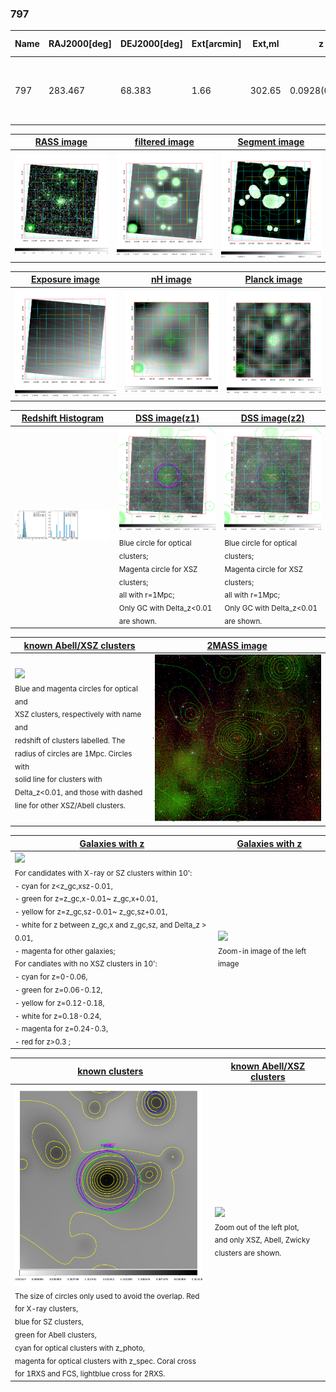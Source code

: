 <div STYLE="page-break-after: always;"></div>

### 797

|Name|RAJ2000[deg]|DEJ2000[deg] |Ext[arcmin]| Ext,ml | z | z_src| C|GC(XSZ,Delta_z<0.01)| GC(OPT,Delta_z<0.01)|GC| R_sig[arcmin] | R500[arcmin] | R500[Mpc]| CRsig[c/s] | CR500[c/s] |L500[1E44 erg/s]|F500[1E-12 erg/s/cm^2]| M500[1E14 Msun]|Tx[keV]|Cnt_sig|Beta|Rc[arcmin]|Comment|Alias|
|---|---|---|---|---|---|------|---|--------|---------|----------|---|---|---|---|---|---|---|---|---|---|---|---|---|---|
|797| 283.467| 68.383| 1.66| 302.65| 0.0928(0.000)| z_xsz| B| MCXC, PSZ2, Tar, XB| A, N| A, MCXC, N, PSZ2, Tar, W, XB| 12.700| 8.995| 0.931| 0.276(0.015)| 0.263(0.014)| 1.029(0.026)| 4.759(0.121)| 2.51(0.03)| 3.89(0.03)| 751.3| 0.728(-0.049+0.059)| 3.112(-0.362+0.409)| -| k151|

|[RASS image](../image/797/797_img.pdf)|[filtered image](../image/797/797_fil.pdf)|[Segment image](../image/797/797_seg.pdf)|
|-------------------|--------------------|-------------------|
| <img src="../image/797/797_img.png" width="300">  | <img src="../image/797/797_fil.png" width="300">   | <img src="../image/797/797_seg.png" width="300">  |

|[Exposure image](../image/797/797_mex.pdf)| [nH image](../image/797/797_nh.pdf)| [Planck image](../image/797/797_p.pdf)|
|-------------------|--------------------|-------------------|
|<img src="../image/797/797_mex.png" width="300">   | <img src="../image/797/797_nh.png" width="300">    | <img src="../image/797/797_p.png" width="300"> |

|[Redshift Histogram](../image/797/797_zg.pdf) | [DSS image(z1)](../image/797/797_dss_z1.pdf)      |  [DSS image(z2)](../image/797/797_dss_z2.pdf)    |
|-------------------|--------------------|-------------------|
|<img src="../image/797/797_zg.png" width="300"> |<img src="../image/797/797_dss_z1.png" width="300"> <sub><br>Blue circle for optical clusters; <br>Magenta circle for XSZ clusters; <br>all with r=1Mpc; <br>Only GC with Delta_z<0.01 are shown. </sub>| <img src="../image/797/797_dss_z2.png" width="300"><sub><br>Blue circle for optical clusters; <br>Magenta circle for XSZ clusters; <br>all with r=1Mpc; <br>Only GC with Delta_z<0.01 are shown. </sub> |

|[known Abell/XSZ clusters](../image/797/797_m.pdf) | [2MASS image](../image/797/797_2mass.pdf)      |
|-------------------|-------------------|
|<img src=../image/797/797_m.png width="300"> <br><sub>Blue and magenta circles for optical and <br>XSZ clusters, respectively with name and <br>redshift of clusters labelled. The <br>radius of circles are 1Mpc. Circles with <br>solid line for clusters with <br>Delta_z<0.01, and those with dashed <br>line for other XSZ/Abell clusters.        </sub>|<img src="../image/797/797_2mass.png" width="300">  |

|[Galaxies with z](../image/797/797_opt_ned.pdf) |[Galaxies with z](../image/797/797_opt_ned_zoom.pdf) |
|-------------------|-------------------|
| <img src=../image/797/797_opt_ned.png width="300"> <br><sub> For candidates with X-ray or SZ clusters within 10': <br> - cyan for z<z_gc,xsz-0.01, <br> - green for z=z_gc,x-0.01~ z_gc,x+0.01, <br> - yellow for z=z_gc,sz-0.01~ z_gc,sz+0.01, <br> - white for z between z_gc,x and z_gc,sz, and Delta_z > 0.01, <br> - magenta for other galaxies; <br>For candiates with no XSZ clusters in 10': <br> - cyan for z=0-0.06, <br> - green for z=0.06-0.12, <br> - yellow for z=0.12-0.18, <br> - white for z=0.18-0.24, <br> - magenta for z=0.24-0.3, <br> - red for z>0.3 ;  </sub>|<img src=../image/797/797_opt_ned_zoom.png width="300">  <br><sub> Zoom-in image of the left image</sub>|

|[known clusters](../image/797/797_gc.pdf) |[known Abell/XSZ clusters](../image/797/797_gc_large.pdf) |
|-------------------|-------------------|
| <img src=../image/797/797_gc.png width="300"> <br><sub> The size of circles only used to avoid the overlap. Red for X-ray clusters, <br> blue for SZ clusters, <br> green for Abell clusters, <br> cyan for optical clusters with z_photo, <br> magenta for optical clusters with z_spec. Coral cross for 1RXS and FCS, lightblue cross for 2RXS. </sub>|<img src=../image/797/797_gc_large.png width="300"> <br><sub> Zoom out of the left plot, <br> and only XSZ, Abell, Zwicky clusters are shown. </sub> |



